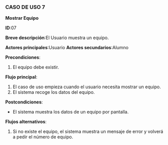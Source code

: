 ### CASO DE USO 7

**Mostrar Equipo**

**ID**:07

**Breve descripción**:El Usuario muestra un equipo.

**Actores principales**:Usuario
**Actores secundarios**:Alumno

**Precondiciones**:

1. El equipo debe existir.


**Flujo principal**:

1. El caso de uso empieza cuando el usuario necesita mostrar un equipo.
2. El sistema recoge los datos del equipo.

**Postcondiciones**:

* El sistema muestra los datos de un equipo por pantalla. 

**Flujos alternativos**:

1. Si no existe el equipo, el sistema muestra un mensaje de error y volverá a pedir el número de equipo.


